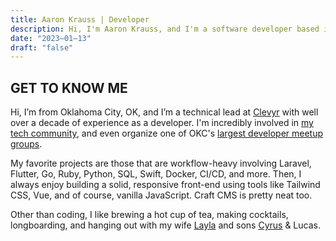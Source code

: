 ```yaml
---
title: Aaron Krauss | Developer
description: Hi, I'm Aaron Krauss, and I'm a software developer based in Oklahoma City, OK, currently working at Clevyr.
date: "2023–01–13"
draft: "false"
---
```

## GET TO KNOW ME

Hi, I’m from Oklahoma City, OK, and I’m a technical lead at
<a href="https://clevyr.com" target="_blank">Clevyr</a> with well over a decade
of experience as a developer. I'm incredibly involved in [my tech community](https://techlahoma.org), and
even organize one of OKC's [largest developer meetup groups](https://www.meetup.com/OKCWebDevs/).

My favorite projects are those that are workflow-heavy involving Laravel,
Flutter, Go, Ruby, Python, SQL, Swift, Docker, CI/CD, and more. Then, I always
enjoy building a solid, responsive front-end using tools like Tailwind CSS, Vue,
and of course, vanilla JavaScript. Craft CMS is pretty neat too.

Other than coding, I like brewing a hot cup of tea, making cocktails,
longboarding, and hanging out with my wife
<a href="https://laylakrauss.dev" target="_blank">Layla</a>
and sons
<a href="https://cyruskrauss.com" target="_blank">Cyrus</a> & Lucas.
